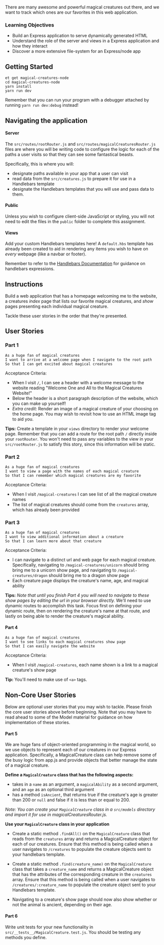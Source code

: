 There are many awesome and powerful magical creatures out there, and we want to track which ones are our favorites in this web application.

### Learning Objectives

- Build an Express application to serve dynamically generated HTML
- Understand the role of the server and views in a Express application and how they interact
- Discover a more extensive file-system for an Express/node app

## Getting Started

```no-highlight
et get magical-creatures-node
cd magical-creatures-node
yarn install
yarn run dev
```

Remember that you can run your program with a debugger attached by running `yarn run dev:debug` instead!

## Navigating the application

#### Server

The `src/routes/rootRouter.js` and `src/routes/magicalCreaturesRouter.js` files are where you will be writing code to configure the logic for each of the paths a user visits so that they can see some fantastical beasts.

Specifically, this is where you will:

- designate paths available in your app that a user can visit
- read data from the `src/creatures.js` to prepare it for use in a Handlebars template
- designate the Handlebars templates that you will use and pass data to them.

#### Public

Unless you wish to configure client-side JavaScript or styling, you will not need to edit the files in the `public` folder to complete this assignment.

#### Views

Add your custom Handlebars templates here! A `default.hbs` template has already been created to aid in rendering any items you wish to have on _every_ webpage (like a navbar or footer).

Remember to refer to the [Handlebars Documentation](https://handlebarsjs.com/guide/) for guidance on handlebars expressions.

## Instructions

Build a web application that has a homepage welcoming me to the website, a creatures _index_ page that lists our favorite magical creatures, and _show_ pages presenting each individual magical creature.

Tackle these user stories in the order that they're presented.

## User Stories

### Part 1

```no-highlight
As a huge fan of magical creatures
I want to arrive at a welcome page when I navigate to the root path
So that I can get excited about magical creatures
```

Acceptance Criteria:

- When I visit `/`, I can see a header with a welcome message to the website reading "Welcome One and All to the Magical Creatures Website!"
- Below the header is a short paragraph description of the website, which you can make up yourself!
- _Extra credit:_ Render an image of a magical creature of your choosing on the home page. You may wish to revisit how to use an HTML image tag to aid you.

**Tips:** Create a template in your `views` directory to render your welcome page. Remember that you can add a route for the root path `/` directly inside your `rootRouter`. You won't need to pass any variables to the view in your `src/rootRouter.js` to satisfy this story, since this information will be static.

### Part 2

```no-highlight
As a huge fan of magical creatures
I want to view a page with the names of each magical creature
So that I can remember which magical creatures are my favorite
```

Acceptance Criteria:

- When I visit `/magical-creatures` I can see list of all the magical creature names
- The list of magical creatures should come from the `creatures` array, which has already been provided

### Part 3

```no-highlight
As a huge fan of magical creatures
I want to view additional information about a creature
So that I can learn more about that creature
```

Acceptance Criteria:

- I can navigate to a distinct url and web page for each magical creature. Specifically, navigating to `/magical-creatures/unicorn` should bring bring me to a unicorn show page, and navigating to `/magical-creatures/dragon` should bring me to a dragon show page
- Each creature page displays the creature's name, age, and magical ability

**Tips:** _Note that until you finish Part 4 you will need to navigate to these show pages by editing the url in your browser directly._ We'll need to use dynamic routes to accomplish this task. Focus first on defining your dynamic route, then on rendering the creature's name at that route, and lastly on being able to render the creature's magical ability.

#### Part 4

```no-highlight
As a huge fan of magical creatures
I want to see links to each magical creatures show page
So that I can easily navigate the website
```

Acceptance Criteria:

- When I visit `/magical-creatures`, each name shown is a link to a magical creature's show page

**Tip:** You'll need to make use of `<a>` tags.

## Non-Core User Stories

Below are optional user stories that you may wish to tackle. Please finish the core user stories above before beginning. Note that you may have to read ahead to some of the Model material for guidance on how implementation of these stories.

#### Part 5

We are huge fans of object-oriented programming in the magical world, so we use objects to represent each of our creatures in our Express application. Specifically, a MagicalCreature class can help remove some of the busy logic from app.js and provide objects that better manage the state of a magical creature.

**Define a `MagicalCreature` class that has the following aspects:**

- takes in a `name` as an argument, a `magicalAbility` as a second argument, and an `age` as an optional third argument
- has a method `isAncient`, that returns true if the creature's age is greater than 200 or `null` and false if it is less than or equal to 200.

_Note: You can create your `MagicalCreature` class in a `src/models` directory and import it for use in magicalCreaturesRouter.js._

**Use your `MagicalCreature` class in your application**

- Create a static method `.findAll()` on the `MagicalCreature` class that reads from the `creatures` array and returns a MagicalCreature object for each of our creatures. Ensure that this method is being called when a user navigates to `/creatures` to populate the creature objects sent to your handlebars template.

- Create a static method `.find(creature_name)` on the `MagicalCreature` class that takes a `creature_name` and returns a MagicalCreature object that has the attributes of the corresponding creature in the `creatures` array. Ensure that this method is being called when a user navigates to `/creatures/:creature_name` to populate the creature object sent to your Handlebars template.

- Navigating to a creature's show page should now also show whether or not the animal is ancient, depending on their age.

#### Part 6

Write unit tests for your new functionality in `src/__tests__/MagicalCreature.test.js`. You should be testing any methods you define.
